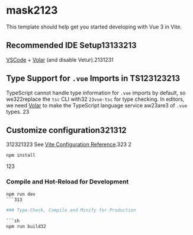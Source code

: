 #  mask2123

This template should help get you started developing with Vue 3 in Vite.

## Recommended IDE Setup13133213

[VSCode](https://code.visualstudio.com/) + [Volar](https://marketplace.visualstudio.com/items?itemName=Vue.volar) (and disable Vetur).2131231

## Type Support for `.vue` Imports in TS123123213

TypeScript cannot handle type information for `.vue` imports by default, so we322replace the `tsc` CLI with32 `23vue-tsc` for type checking. In editors, we need [Volar](https://marketplace.visualstudio.com/items?itemName=Vue.volar) to make the TypeScript language service aw23are3 of `.vue` types.
23
## Customize configuration321312
312321323
See [Vite Configuration Reference](https://vite.dev/config/).323
2
```3123
npm install
```
123
### Compile and Hot-Reload for Development

```sh
npm run dev
```313

### Type-Check, Compile and Minify for Production

```sh
npm run build32
```

